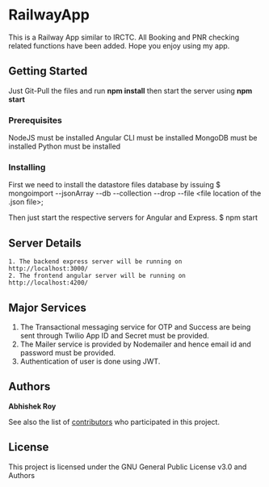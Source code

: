 # RailwayApp

  This is a Railway App similar to IRCTC. All Booking and PNR checking related functions have been added. Hope you enjoy using my app.

## Getting Started

  Just Git-Pull the files and run **npm install** then start the server using **npm start**

### Prerequisites

  NodeJS must be installed
  Angular CLI must be installed
  MongoDB must be installed
  Python must be installed

### Installing

  First we need to install the datastore files database by issuing
  $ mongoimport --jsonArray --db <dbName> --collection <collectionName> --drop --file <file location of the .json file>;
  
  Then just start the respective servers for Angular and Express.
  $ npm start

## Server Details

	1. The backend express server will be running on http://localhost:3000/
	2. The frontend angular server will be running on http://localhost:4200/

## Major Services
  
  1. The Transactional messaging service for OTP and Success are being sent through Twilio
      App ID and Secret must be provided.
  2. The Mailer service is provided by Nodemailer and hence email id and password must be provided.
  3. Authentication of user is done using JWT.

## Authors

 **Abhishek Roy**

See also the list of [contributors](https://github.com/AbhiRoy96/RailwayApp/contributors) who participated in this project.

## License

This project is licensed under the GNU General Public License v3.0 and Authors


